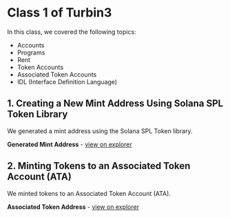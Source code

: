 # Class 1 of Turbin3

In this class, we covered the following topics:

- Accounts
- Programs
- Rent
- Token Accounts
- Associated Token Accounts
- IDL (Interface Definition Language)

## 1. Creating a New Mint Address Using Solana SPL Token Library

We generated a mint address using the Solana SPL Token library.

**Generated Mint Address** - [view on explorer](https://explorer.solana.com/address/ATJmZnjE2DRfccEHjyfjdRQGsjpVB4roqbxKdYVc6Z2a?cluster=devnet)

## 2. Minting Tokens to an Associated Token Account (ATA)

We minted tokens to an Associated Token Account (ATA). 

**Associated Token Address** - [view on explorer](https://explorer.solana.com/address/DxVmkqsqBqW9WNBPVd2esJDviwdgw9uWYypGAocefg87?cluster=devnet)
